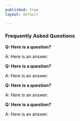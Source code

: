 ```yaml
---
published: true
layout: default

---
```

### Frequently Asked Questions 


**Q: Here is a question?**

A: Here is an answer.

**Q: Here is a question?**

A: Here is an answer.

**Q: Here is a question?**

A: Here is an answer.

**Q: Here is a question?**

A: Here is an answer.





<body id="FAQ"></body>